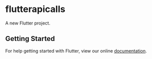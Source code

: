 # flutterapicalls

A new Flutter project.

## Getting Started

For help getting started with Flutter, view our online
[documentation](http://flutter.io/).
